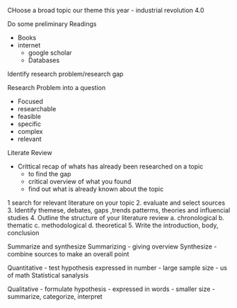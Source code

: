 CHoose a broad topic
  our theme this year
    - industrial revolution 4.0

Do some preliminary Readings
  - Books
  - internet
    - google scholar
    - Databases

Identify research problem/research gap
  
Research Problem into a question
  - Focused
  - researchable
  - feasible
  - specific
  - complex
  - relevant

Literate Review
  - Crittical recap of whats has already been researched on a topic
    - to find the gap
    - critical overview of what you found
    - find out what is already known about the topic

  1 search for relevant literature on your topic 
  2. evaluate and select sources
  3. Identify themese, debates, gaps ,trends patterms, theories and influencial studies
  4. Outline the structure of your literature review
    a. chronological
    b. thematic
    c. methodological
    d. theoretical
  5. Write the introduction, body, conclusion


  Summarize and synthesize 
    Summarizing - giving overview
    Synthesize - combine sources to make an overall point

  Quantitative
    - test hypothesis expressed in number
    - large sample size
    - us of math Statistical sanalysis

  Qualitative
    - formulate hypothesis
    - expressed in words
    - smaller size
    - summarize, categorize, interpret
